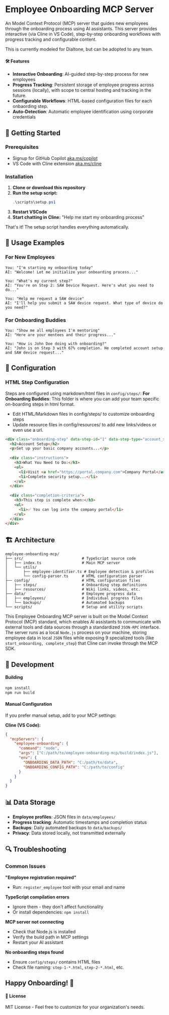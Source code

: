 # Employee Onboarding MCP Server

An Model Context Protocol (MCP) server that guides new employees through the onboarding process using AI assistants. This server provides interactive (via Cline in VS Code), step-by-step onboarding workflows with progress tracking and configurable content.

This is currently modeled for Dialtone, but can be adopted to any team.

#### 🛠️ Features
- **Interactive Onboarding**: AI-guided step-by-step process for new employees
- **Progress Tracking**: Persistent storage of employee progress across sessions (locally), with scope to central hosting and tracking in the future.
- **Configurable Workflows**: HTML-based configuration files for each onbaording step.
- **Auto-Detection**: Automatic employee identification using corporate credentials



## 🚀 Getting Started
### Prerequisites

- Signup for GitHub Copilot [aka.ms/copilot](https://aka.ms/copilot)
- VS Code with Cline extension [aka.ms/cline](https://aka.ms/cline)

### Installation

1. **Clone or download this repository**
2. **Run the setup script:**
   ```powershell
   .\scripts\setup.ps1
   ```
3. **Restart VSCode**
4. **Start chatting in Cline:** "Help me start my onboarding process"

That's it! The setup script handles everything automatically.

## 💬 Usage Examples

### For New Employees

```
You: "I'm starting my onboarding today"
AI: "Welcome! Let me initialize your onboarding process..."

You: "What's my current step?"
AI: "You're on Step 2: SAW Device Request. Here's what you need to do..."

You: "Help me request a SAW device"
AI: "I'll help you submit a SAW device request. What type of device do you need?"
```

### For Onboarding Buddies

```
You: "Show me all employees I'm mentoring"
AI: "Here are your mentees and their progress..."

You: "How is John Doe doing with onboarding?"
AI: "John is on Step 3 with 67% completion. He completed account setup and SAW device request..."
```


## 📁 Configuration

### HTML Step Configuration

Steps are configured using markdown/html files in `config/steps/`:
**For Onboarding Buddies**: This folder is where you can add your team specific on-boarding steps in html format.
- Edit HTML/Markdown files in config/steps/ to customize onboarding steps
- Update resource files in config/resources/ to add new links/videos or even use a url.

```html
<div class="onboarding-step" data-step-id="1" data-step-type="account_setup">
  <h2>Account Setup</h2>
  <p>Set up your basic company accounts...</p>
  
  <div class="instructions">
    <h3>What You Need to Do:</h3>
    <ol>
      <li>Visit <a href="https://portal.company.com">Company Portal</a></li>
      <li>Complete security setup...</li>
    </ol>
  </div>
  
  <div class="completion-criteria">
    <h3>This step is complete when:</h3>
    <ul>
      <li>✅ You can log into the company portal</li>
    </ul>
  </div>
</div>
```

## 🏗️ Architecture

```
employee-onboarding-mcp/
├── src/                          # TypeScript source code
│   ├── index.ts                  # Main MCP server
│   └── utils/
│       ├── employee-identifier.ts # Employee detection & profiles
│       └── config-parser.ts      # HTML configuration parser
├── config/                       # HTML configuration files
│   ├── steps/                    # Onboarding step definitions
│   ├── resources/                # Wiki links, videos, etc.
├── data/                         # Employee progress data
│   ├── employees/                # Individual progress files
│   └── backups/                  # Automated backups
└── scripts/                      # Setup and utility scripts
```
This Employee Onboarding MCP server is built on the Model Context Protocol (MCP) standard, which enables AI assistants to communicate with external tools and data sources through a standardized `JSON-RPC` interface. The server runs as a local `Node.js` process on your machine, storing employee data in local `JSON` files while exposing 9 specialized tools (like `start_onboarding, complete_step`) that Cline can invoke through the MCP SDK.



## 🔧 Development

#### Building

```bash
npm install
npm run build
```

#### Manual Configuration

If you prefer manual setup, add to your MCP settings:

**Cline (VS Code):**
```json
{
  "mcpServers": {
    "employee-onboarding": {
      "command": "node",
      "args": ["C:/path/to/employee-onboarding-mcp/build/index.js"],
      "env": {
        "ONBOARDING_DATA_PATH": "C:/path/to/data",
        "ONBOARDING_CONFIG_PATH": "C:/path/to/config"
      }
    }
  }
}
```

## 📊 Data Storage

- **Employee profiles**: JSON files in `data/employees/`
- **Progress tracking**: Automatic timestamps and completion status
- **Backups**: Daily automated backups to `data/backups/`
- **Privacy**: Data stored locally, not transmitted externally

## 🔍 Troubleshooting

### Common Issues

**"Employee registration required"**
- Run: `register_employee` tool with your email and name

**TypeScript compilation errors**
- Ignore them - they don't affect functionality
- Or install dependencies: `npm install`

**MCP server not connecting**
- Check that Node.js is installed
- Verify the build path in MCP settings
- Restart your AI assistant

**No onboarding steps found**
- Ensure `config/steps/` contains HTML files
- Check file naming: `step-1-*.html`, `step-2-*.html`, etc.

**Happy Onboarding! 🎉**
---
#### 📜 License
MIT License - Feel free to customize for your organization's needs.